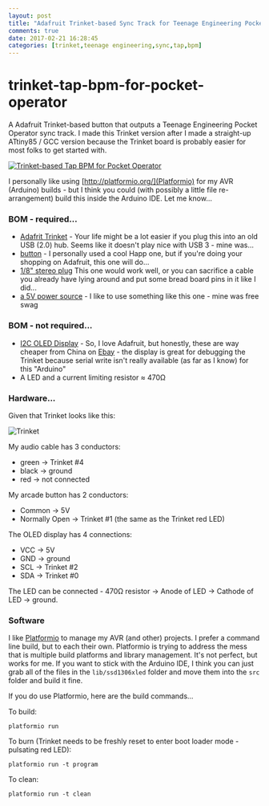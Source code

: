 ```yaml
---
layout: post
title: "Adafruit Trinket-based Sync Track for Teenage Engineering Pocket Operators"
comments: true
date: 2017-02-21 16:28:45
categories: [trinket,teenage engineering,sync,tap,bpm]
---
```


# trinket-tap-bpm-for-pocket-operator

A Adafruit Trinket-based button that outputs a Teenage Engineering Pocket Operator sync track. I made this Trinket version after I made a straight-up ATtiny85 / GCC version because the Trinket board is probably easier for most folks to get started with.

[![Trinket-based Tap BPM for Pocket Operator](https://img.youtube.com/vi/PH5dn6jR41Q/0.jpg)](https://www.youtube.com/watch?v=PH5dn6jR41Q)

I personally like using [http://platformio.org/](Platformio) for my AVR (Arduino) builds - but I think you could (with possibly a little file re-arrangement) build this inside the Arduino IDE. Let me know...

### BOM - required...

* [Adafrit Trinket](https://www.adafruit.com/products/1501) - Your life might be a lot easier if you plug this into an old USB (2.0) hub. Seems like it doesn't play nice with USB 3 - mine was...
* [button](https://www.adafruit.com/products/473) - I personally used a cool Happ one, but if you're doing your shopping on Adafruit, this one will do...
* [1/8\" stereo plug](https://www.adafruit.com/products/2790) This one would work well, or you can sacrifice a cable you already have lying around and put some bread board pins in it like I did...
* [a 5V power source](https://www.adafruit.com/products/1959) - I like to use something like this one - mine was free swag

### BOM - not required...

* [I2C OLED Display](https://www.adafruit.com/products/938) - So, I love Adafruit, but honestly, these are way cheaper from China on [Ebay](http://www.ebay.com/sch/i.html?_from=R40&_trksid=p2050601.m570.l1313.TR3.TRC1.A0.H0.Xi2c+oled.TRS0&_nkw=i2c+oled&_sacat=0) - the display is great for debugging the Trinket because serial write isn't really available (as far as I know) for this "Arduino"
* A LED and a current limiting resistor ≈ 470Ω

### Hardware...

Given that Trinket looks like this:

![Trinket](https://cdn-learn.adafruit.com/assets/assets/000/025/644/medium640/trinket5.png)

My audio cable has 3 conductors:

* green -> Trinket #4
* black -> ground
* red -> not connected

My arcade button has 2 conductors:

* Common -> 5V
* Normally Open -> Trinket #1 (the same as the Trinket red LED)

The OLED display has 4 connections:

* VCC -> 5V
* GND -> ground
* SCL -> Trinket #2
* SDA -> Trinket #0

The LED can be connected - 470Ω resistor -> Anode of LED -> Cathode of LED -> ground.


### Software

I like [Platformio](http://platformio.org/) to manage my AVR (and other) projects. I prefer a command line build, but to each their own. Platformio is trying to address the mess that is multiple build platforms and library management. It's not perfect, but works for me. If you want to stick with the Arduino IDE, I think you can just grab all of the files in the `lib/ssd1306xled` folder and move them into the `src` folder and build it fine.

If you do use Platformio, here are the build commands...

To build:
    
    platformio run
    
To burn (Trinket needs to be freshly reset to enter boot loader mode - pulsating red LED):
    
    platformio run -t program
    
To clean:
    
    platformio run -t clean

